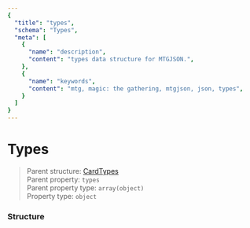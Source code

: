 ```yaml
---
{
  "title": "types",
  "schema": "Types",
  "meta": [
    {
      "name": "description",
      "content": "types data structure for MTGJSON.",
    },
    {
      "name": "keywords",
      "content": "mtg, magic: the gathering, mtgjson, json, types",
    }
  ]
}
---
```


# Types

> Parent structure: [CardTypes](../../structured-data/card-types)  
> Parent property: `types`  
> Parent property type: `array(object)`  
> Property type: `object`  

### Structure

<GenerateTable/>